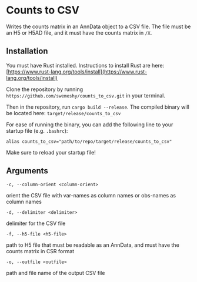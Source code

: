 # Counts to CSV

Writes the counts matrix in an AnnData object to a CSV file. The file must be an H5 or H5AD file, and it must have the counts matrix in `/X`.

## Installation

You must have Rust installed. Instructions to install Rust are here: [https://www.rust-lang.org/tools/install](https://www.rust-lang.org/tools/install)

Clone the repository by running `https://github.com/swemeshy/counts_to_csv.git` in your terminal.

Then in the repository, run `cargo build --release`. The compiled binary will be located here: `target/release/counts_to_csv`

For ease of running the binary, you can add the following line to your startup file (e.g. `.bashrc`):

`alias counts_to_csv="path/to/repo/target/release/counts_to_csv"`

Make sure to reload your startup file!

## Arguments

`-c, --column-orient <column-orient>`

orient the CSV file with var-names as column names or obs-names as column names

`-d, --delimiter <delimiter>`

delimiter for the CSV file

`-f, --h5-file <h5-file>`

path to H5 file that must be readable as an AnnData, and must have the counts matrix in CSR format

`-o, --outfile <outfile>`

path and file name of the output CSV file

